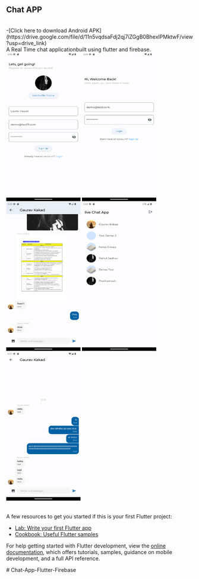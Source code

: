 ## Chat APP
<br>
-[Click here to download Android APK](https://drive.google.com/file/d/11n5vqdsaFdj2qj7iZGgB0BhexIPMktwF/view?usp=drive_link)
<br>
A Real Time chat applicationbuilt using flutter and firebase.
<br>


<div class="photo-gallery">
<img src="https://github.com/gauravkakad1/Chat-App-Flutter-Firebase/blob/271eeb47b88e8598e54a8038939adad260605609/images/Screenshot_1711967140.png" style="width:200px; height:400px;">
 <img src="https://github.com/gauravkakad1/Chat-App-Flutter-Firebase/blob/271eeb47b88e8598e54a8038939adad260605609/images/Screenshot_1711967064.png" style="width:200px; height:400px;">
<img src="https://github.com/gauravkakad1/Chat-App-Flutter-Firebase/blob/271eeb47b88e8598e54a8038939adad260605609/images/Screenshot_1711967019.png" style="width:200px; height:400px;">
<img src="https://github.com/gauravkakad1/Chat-App-Flutter-Firebase/blob/271eeb47b88e8598e54a8038939adad260605609/images/Screenshot_1711967000.png" style="width:200px; height:400px;">
<img src="https://github.com/gauravkakad1/Chat-App-Flutter-Firebase/blob/271eeb47b88e8598e54a8038939adad260605609/images/Screenshot_1711965454.png" style="width:200px; height:400px;">
</div>
<br>


A few resources to get you started if this is your first Flutter project:

- [Lab: Write your first Flutter app](https://docs.flutter.dev/get-started/codelab)
- [Cookbook: Useful Flutter samples](https://docs.flutter.dev/cookbook)

For help getting started with Flutter development, view the
[online documentation](https://docs.flutter.dev/), which offers tutorials,
samples, guidance on mobile development, and a full API reference.

#   C h a t - A p p - F l u t t e r - F i r e b a s e 
 
 
